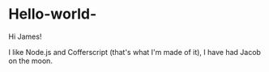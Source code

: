 # Hello-world-

Hi James!

I like Node.js and Cofferscript (that's what I'm made of it),
I have had Jacob on the moon.
